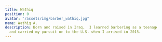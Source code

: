 ```yaml
---
title: Wathiq
position: 0
avatar: "/assets/img/barber_wathiq.jpg"
name: Wathiq A.
description: Born and raised in Iraq.  I learned barbering as a teenager from my uncle,
  and carried my pursuit on to the U.S. when I arrived in 2015.
---
```



